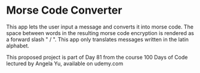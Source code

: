 # Morse Code Converter

This app lets the user input a message and converts it into morse code.
The space between words in the resulting morse code encryption is rendered
as a forward slash " / ".
This app only translates messages written in the latin alphabet.

This proposed project is part of Day 81 from the course 100 Days of Code
lectured by Angela Yu, available on udemy.com 